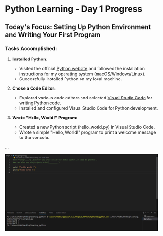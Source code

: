 # Python Learning - Day 1 Progress

## Today's Focus: Setting Up Python Environment and Writing Your First Program


### Tasks Accomplished:

1. **Installed Python:**
   - Visited the official [Python website](https://www.python.org/) and followed the installation instructions for my operating system (macOS/Windows/Linux).
   - Successfully installed Python on my local machine.

2. **Chose a Code Editor:**
   - Explored various code editors and selected [Visual Studio Code](https://code.visualstudio.com/) for writing Python code.
   - Installed and configured Visual Studio Code for Python development.

3. **Wrote "Hello, World!" Program:**
   - Created a new Python script (hello_world.py) in Visual Studio Code.
   - Wrote a simple "Hello, World!" program to print a welcome message to the console.

...

![Python Logo](https://github.com/Poorani-27/Learning_python/blob/main/Day1/first_program.png)
